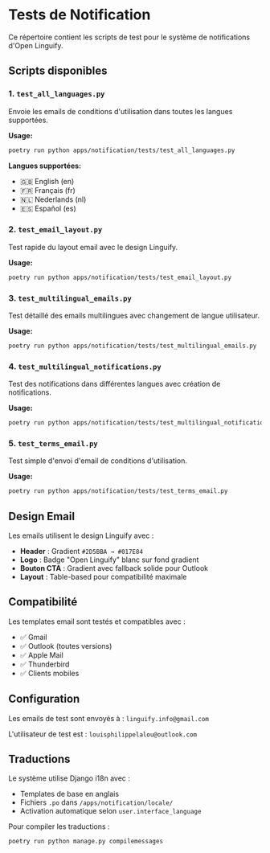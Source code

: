 # Tests de Notification

Ce répertoire contient les scripts de test pour le système de notifications d'Open Linguify.

## Scripts disponibles

### 1. `test_all_languages.py`
Envoie les emails de conditions d'utilisation dans toutes les langues supportées.

**Usage:**
```bash
poetry run python apps/notification/tests/test_all_languages.py
```

**Langues supportées:**
- 🇬🇧 English (en)
- 🇫🇷 Français (fr)
- 🇳🇱 Nederlands (nl)
- 🇪🇸 Español (es)

### 2. `test_email_layout.py`
Test rapide du layout email avec le design Linguify.

**Usage:**
```bash
poetry run python apps/notification/tests/test_email_layout.py
```

### 3. `test_multilingual_emails.py`
Test détaillé des emails multilingues avec changement de langue utilisateur.

**Usage:**
```bash
poetry run python apps/notification/tests/test_multilingual_emails.py
```

### 4. `test_multilingual_notifications.py`
Test des notifications dans différentes langues avec création de notifications.

**Usage:**
```bash
poetry run python apps/notification/tests/test_multilingual_notifications.py
```

### 5. `test_terms_email.py`
Test simple d'envoi d'email de conditions d'utilisation.

**Usage:**
```bash
poetry run python apps/notification/tests/test_terms_email.py
```

## Design Email

Les emails utilisent le design Linguify avec :

- **Header** : Gradient `#2D5BBA → #017E84`
- **Logo** : Badge "Open Linguify" blanc sur fond gradient
- **Bouton CTA** : Gradient avec fallback solide pour Outlook
- **Layout** : Table-based pour compatibilité maximale

## Compatibilité

Les templates email sont testés et compatibles avec :
- ✅ Gmail
- ✅ Outlook (toutes versions)
- ✅ Apple Mail
- ✅ Thunderbird
- ✅ Clients mobiles

## Configuration

Les emails de test sont envoyés à : `linguify.info@gmail.com`

L'utilisateur de test est : `louisphilippelalou@outlook.com`

## Traductions

Le système utilise Django i18n avec :
- Templates de base en anglais
- Fichiers `.po` dans `/apps/notification/locale/`
- Activation automatique selon `user.interface_language`

Pour compiler les traductions :
```bash
poetry run python manage.py compilemessages
```